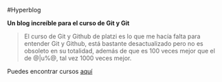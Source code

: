 #Hyperblog

**Un blog increíble para el curso de Git y Git**


>El curso de Git y Github de platzi es lo que me hacía falta para entender Git y Github, está bastante desactualizado pero no es obsoleto en su totalidad, además de que es 100 veces mejor que el de @|u%@, tal vez 1000 veces mejor.

Puedes encontrar cursos [aquí](https://platzi.com/ "platzi")
